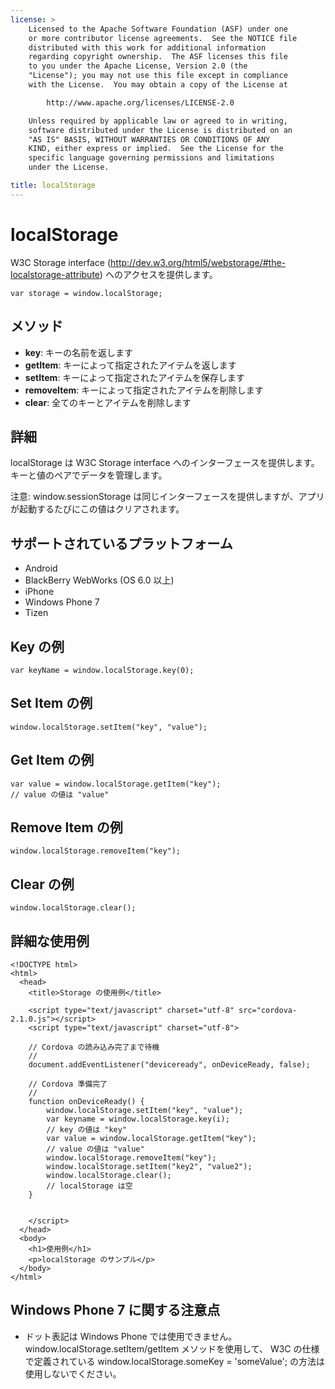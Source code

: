 ```yaml
---
license: >
    Licensed to the Apache Software Foundation (ASF) under one
    or more contributor license agreements.  See the NOTICE file
    distributed with this work for additional information
    regarding copyright ownership.  The ASF licenses this file
    to you under the Apache License, Version 2.0 (the
    "License"); you may not use this file except in compliance
    with the License.  You may obtain a copy of the License at

        http://www.apache.org/licenses/LICENSE-2.0

    Unless required by applicable law or agreed to in writing,
    software distributed under the License is distributed on an
    "AS IS" BASIS, WITHOUT WARRANTIES OR CONDITIONS OF ANY
    KIND, either express or implied.  See the License for the
    specific language governing permissions and limitations
    under the License.

title: localStorage
---
```


localStorage
===============

W3C Storage interface (http://dev.w3.org/html5/webstorage/#the-localstorage-attribute) へのアクセスを提供します。

    var storage = window.localStorage;

メソッド
-------

- __key__: キーの名前を返します
- __getItem__: キーによって指定されたアイテムを返します
- __setItem__: キーによって指定されたアイテムを保存します
- __removeItem__: キーによって指定されたアイテムを削除します
- __clear__: 全てのキーとアイテムを削除します

詳細
-----------

localStorage は W3C Storage interface へのインターフェースを提供します。キーと値のペアでデータを管理します。

注意: window.sessionStorage は同じインターフェースを提供しますが、アプリが起動するたびにこの値はクリアされます。

サポートされているプラットフォーム
-------------------

- Android
- BlackBerry WebWorks (OS 6.0 以上)
- iPhone
- Windows Phone 7
- Tizen

Key の例
-------------

    var keyName = window.localStorage.key(0);

Set Item の例
-------------

    window.localStorage.setItem("key", "value");

Get Item の例
-------------

    var value = window.localStorage.getItem("key");
    // value の値は "value"

Remove Item の例
-------------

    window.localStorage.removeItem("key");

Clear の例
-------------

    window.localStorage.clear();

詳細な使用例
------------

    <!DOCTYPE html>
    <html>
      <head>
        <title>Storage の使用例</title>

        <script type="text/javascript" charset="utf-8" src="cordova-2.1.0.js"></script>
        <script type="text/javascript" charset="utf-8">

        // Cordova の読み込み完了まで待機
        //
        document.addEventListener("deviceready", onDeviceReady, false);

        // Cordova 準備完了
        //
        function onDeviceReady() {
            window.localStorage.setItem("key", "value");
            var keyname = window.localStorage.key(i);
            // key の値は "key"
            var value = window.localStorage.getItem("key");
            // value の値は "value"
            window.localStorage.removeItem("key");
            window.localStorage.setItem("key2", "value2");
            window.localStorage.clear();
            // localStorage は空
        }


        </script>
      </head>
      <body>
        <h1>使用例</h1>
        <p>localStorage のサンプル</p>
      </body>
    </html>


Windows Phone 7 に関する注意点
-------------

- ドット表記は Windows Phone では使用できません。 window.localStorage.setItem/getItem メソッドを使用して、 W3C の仕様で定義されている window.localStorage.someKey = 'someValue'; の方法は使用しないでください。
